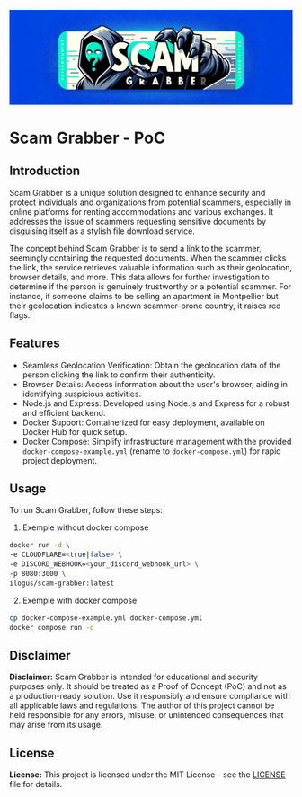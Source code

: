 [![Scam Grabber - PoC](https://github.com/ilogus/scam-grabber/blob/08dd68f0547fe8d276a195bef17c2ab0cc97ab50/img/banner.jpg?raw=true)](https://github.com/ilogus/scam-grabber/)

# Scam Grabber - PoC

## Introduction

Scam Grabber is a unique solution designed to enhance security and protect individuals and organizations from potential scammers, especially in online platforms for renting accommodations and various exchanges. It addresses the issue of scammers requesting sensitive documents by disguising itself as a stylish file download service.

The concept behind Scam Grabber is to send a link to the scammer, seemingly containing the requested documents. When the scammer clicks the link, the service retrieves valuable information such as their geolocation, browser details, and more. This data allows for further investigation to determine if the person is genuinely trustworthy or a potential scammer. For instance, if someone claims to be selling an apartment in Montpellier but their geolocation indicates a known scammer-prone country, it raises red flags.

## Features

- Seamless Geolocation Verification: Obtain the geolocation data of the person clicking the link to confirm their authenticity.
- Browser Details: Access information about the user's browser, aiding in identifying suspicious activities.
- Node.js and Express: Developed using Node.js and Express for a robust and efficient backend.
- Docker Support: Containerized for easy deployment, available on Docker Hub for quick setup.
- Docker Compose: Simplify infrastructure management with the provided `docker-compose-example.yml` (rename to `docker-compose.yml`) for rapid project deployment.

## Usage

To run Scam Grabber, follow these steps:

1. Exemple without docker compose

```bash
docker run -d \
-e CLOUDFLARE=<true|false> \
-e DISCORD_WEBHOOK=<your_discord_webhook_url> \
-p 8080:3000 \
ilogus/scam-grabber:latest
```

2. Exemple with docker compose

```bash
cp docker-compose-example.yml docker-compose.yml
docker compose run -d
```

## Disclaimer

**Disclaimer:** Scam Grabber is intended for educational and security purposes only. It should be treated as a Proof of Concept (PoC) and not as a production-ready solution. Use it responsibly and ensure compliance with all applicable laws and regulations. The author of this project cannot be held responsible for any errors, misuse, or unintended consequences that may arise from its usage.

## License

**License:** This project is licensed under the MIT License - see the [LICENSE](LICENSE) file for details.